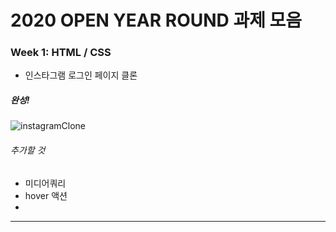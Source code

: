# 2020 OPEN YEAR ROUND 과제 모음


### Week 1: HTML / CSS

* 인스타그램 로그인 페이지 클론

##### 완성!
![instagramClone](https://user-images.githubusercontent.com/60615552/80402969-bd287180-88f9-11ea-8afe-7660e7172531.png)

###### 추가할 것
* 미디어쿼리
* hover 액션
* 

*****************************************************************************
